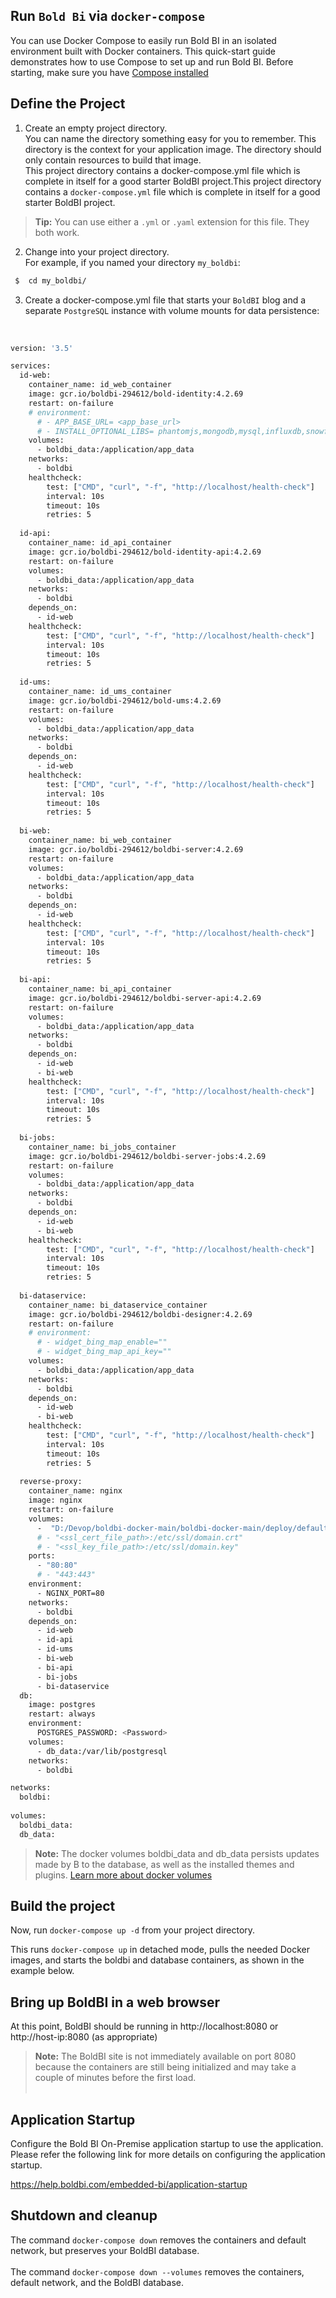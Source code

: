 ## Run `Bold Bi` via `docker-compose`


You can use Docker Compose to easily run Bold BI in an isolated environment built with Docker containers. This quick-start guide demonstrates how to use Compose to set up and run Bold BI. Before starting, make sure you have [Compose installed](https://docs.docker.com/compose/install/)


## Define the Project
  1. Create an empty project directory.<br/>
  You can name the directory something easy for you to remember. This directory is the context for your application image. The directory should only contain resources to build that image.<br/>
  This project directory contains a docker-compose.yml file which is complete in itself for a good starter BoldBI project.This project directory contains a `docker-compose.yml` file which is complete in itself for a good starter BoldBI project.
  
  > **Tip:**
    You can use either a `.yml` or `.yaml` extension for this file. They both work.
  
  2.  Change into your project directory.<br/>
  For example, if you named your directory `my_boldbi`:

  ```sh
   $  cd my_boldbi/
   ```
   3. Create a docker-compose.yml file that starts your `BoldBI` blog and a separate `PostgreSQL` instance with volume mounts for data persistence:

<br/>

```sh
version: '3.5'

services:
  id-web:
    container_name: id_web_container
    image: gcr.io/boldbi-294612/bold-identity:4.2.69
    restart: on-failure
    # environment:
      # - APP_BASE_URL= <app_base_url>
      # - INSTALL_OPTIONAL_LIBS= phantomjs,mongodb,mysql,influxdb,snowflake,oracle,npgsql
    volumes: 
      - boldbi_data:/application/app_data
    networks:
      - boldbi
    healthcheck:
        test: ["CMD", "curl", "-f", "http://localhost/health-check"]
        interval: 10s
        timeout: 10s
        retries: 5
        
  id-api:
    container_name: id_api_container
    image: gcr.io/boldbi-294612/bold-identity-api:4.2.69
    restart: on-failure
    volumes: 
      - boldbi_data:/application/app_data
    networks:
      - boldbi
    depends_on:
      - id-web
    healthcheck:
        test: ["CMD", "curl", "-f", "http://localhost/health-check"]
        interval: 10s
        timeout: 10s
        retries: 5
        
  id-ums:
    container_name: id_ums_container
    image: gcr.io/boldbi-294612/bold-ums:4.2.69
    restart: on-failure
    volumes: 
      - boldbi_data:/application/app_data
    networks:
      - boldbi
    depends_on:
      - id-web
    healthcheck:
        test: ["CMD", "curl", "-f", "http://localhost/health-check"]
        interval: 10s
        timeout: 10s
        retries: 5
        
  bi-web:
    container_name: bi_web_container
    image: gcr.io/boldbi-294612/boldbi-server:4.2.69
    restart: on-failure
    volumes: 
      - boldbi_data:/application/app_data
    networks:
      - boldbi
    depends_on:
      - id-web
    healthcheck:
        test: ["CMD", "curl", "-f", "http://localhost/health-check"]
        interval: 10s
        timeout: 10s
        retries: 5
        
  bi-api:
    container_name: bi_api_container
    image: gcr.io/boldbi-294612/boldbi-server-api:4.2.69
    restart: on-failure
    volumes: 
      - boldbi_data:/application/app_data
    networks:
      - boldbi
    depends_on:
      - id-web
      - bi-web
    healthcheck:
        test: ["CMD", "curl", "-f", "http://localhost/health-check"]
        interval: 10s
        timeout: 10s
        retries: 5
      
  bi-jobs:
    container_name: bi_jobs_container
    image: gcr.io/boldbi-294612/boldbi-server-jobs:4.2.69
    restart: on-failure
    volumes: 
      - boldbi_data:/application/app_data
    networks:
      - boldbi
    depends_on:
      - id-web
      - bi-web
    healthcheck:
        test: ["CMD", "curl", "-f", "http://localhost/health-check"]
        interval: 10s
        timeout: 10s
        retries: 5
      
  bi-dataservice:
    container_name: bi_dataservice_container
    image: gcr.io/boldbi-294612/boldbi-designer:4.2.69
    restart: on-failure
    # environment:
      # - widget_bing_map_enable=""
      # - widget_bing_map_api_key=""
    volumes: 
      - boldbi_data:/application/app_data
    networks:
      - boldbi
    depends_on:
      - id-web
      - bi-web
    healthcheck:
        test: ["CMD", "curl", "-f", "http://localhost/health-check"]
        interval: 10s
        timeout: 10s
        retries: 5
        
  reverse-proxy:
    container_name: nginx
    image: nginx
    restart: on-failure
    volumes:
      -  "D:/Devop/boldbi-docker-main/boldbi-docker-main/deploy/default.conf:/etc/nginx/conf.d/default.conf"
      # - "<ssl_cert_file_path>:/etc/ssl/domain.crt"
      # - "<ssl_key_file_path>:/etc/ssl/domain.key"
    ports:
      - "80:80"
      # - "443:443"
    environment:
      - NGINX_PORT=80
    networks:
      - boldbi
    depends_on:
      - id-web
      - id-api
      - id-ums
      - bi-web
      - bi-api
      - bi-jobs
      - bi-dataservice
  db:
    image: postgres
    restart: always
    environment:
      POSTGRES_PASSWORD: <Password>
    volumes:
      - db_data:/var/lib/postgresql
    networks:
      - boldbi

networks:
  boldbi:
  
volumes:
  boldbi_data:
  db_data:
  ```

> **Note:**
> The docker volumes boldbi_data and db_data persists updates made by B to the database, as well as the installed themes and plugins. [Learn more about docker volumes](https://docs.docker.com/storage/volumes/)

## Build the project

Now, run `docker-compose up -d` from your project directory.
<br />

This runs `docker-compose up` in detached mode, pulls the needed Docker images, and starts the boldbi and database containers, as shown in the example below.

## Bring up BoldBI in a web browser

At this point, BoldBI should be running in http://localhost:8080 or http://host-ip:8080 (as appropriate)

> **Note:**
> The BoldBI site is not immediately available on port 8080 because the containers are still being initialized and may take a couple of minutes before the first load.
<br /><br />
## Application Startup

Configure the Bold BI On-Premise application startup to use the application. Please refer the following link for more details on configuring the application startup.

https://help.boldbi.com/embedded-bi/application-startup

## Shutdown and cleanup
The command `docker-compose down` removes the containers and default network, but preserves your BoldBI database. <br /><br />
The command `docker-compose down --volumes` removes the containers, default network, and the BoldBI database.

